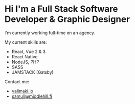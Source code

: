 # Hi I'm a Full Stack Software Developer & Graphic Designer
I'm currently working full-time on an agency.

My current skills are:
- React, Vue 2 & 3
- React Native
- NodeJS, PHP
- SASS
- JAMSTACK (Gatsby)

Contact me:
- [valimaki.io](https://valimaki.io)
- [samuli@middlehill.fi](mailto:samuli@middlehill.fi)
